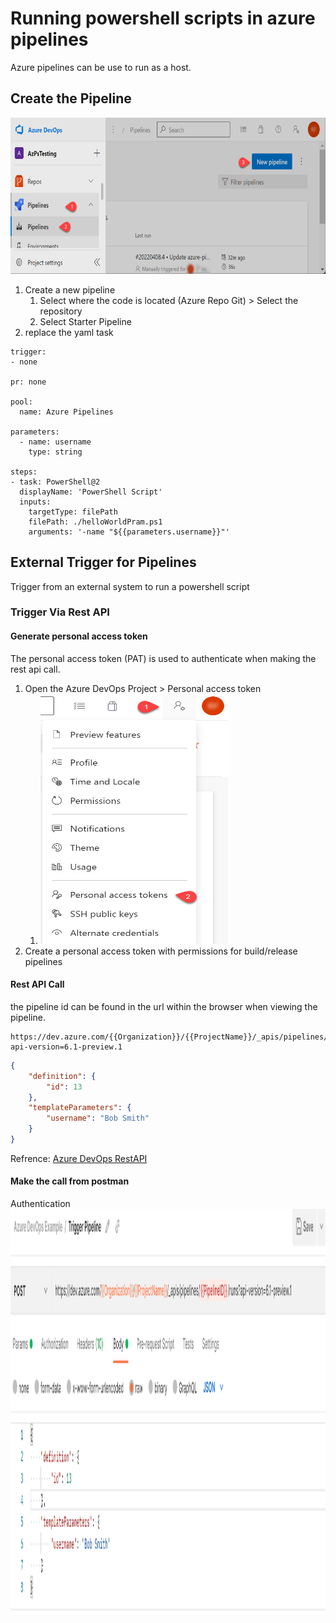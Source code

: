 # Running powershell scripts in azure pipelines

Azure pipelines can be use to run as a host.

## Create the Pipeline

<img src="./../az-publicIp/azdevops-newpipeline.png" alt="InfiniteGraph Logo" width="570" height="250">

1. Create a new pipeline
   1. Select where the code is located (Azure Repo Git) > Select the repository
   2. Select Starter Pipeline
2. replace the yaml task

```ymal
trigger:
- none

pr: none 

pool:
  name: Azure Pipelines

parameters:
  - name: username
    type: string

steps:
- task: PowerShell@2
  displayName: 'PowerShell Script'
  inputs:
    targetType: filePath
    filePath: ./helloWorldPram.ps1
    arguments: '-name "${{parameters.username}}"'

```

## External Trigger for Pipelines

Trigger from an external system to run a powershell script

### Trigger Via Rest API

#### Generate personal access token

The personal access token (PAT) is used to authenticate when making the rest api call.

1. Open the Azure DevOps Project > Personal access token
   1. <img src="./../az-publicIp/azdevops-pat1.png" alt="InfiniteGraph Logo" width="300" height="400">
2. Create a personal access token with permissions for build/release pipelines

#### Rest API Call

the pipeline id can be found in the url within the browser when viewing the pipeline.

```http
https://dev.azure.com/{{Organization}}/{{ProjectName}}/_apis/pipelines/{{PipelineID}}/runs?api-version=6.1-preview.1
```

```json
{
    "definition": {
        "id": 13
    },
    "templateParameters": {
        "username": "Bob Smith"
    }
}
```

Refrence: [Azure DevOps RestAPI](https://docs.microsoft.com/rest/api/azure/devops/pipelines/runs/run-pipeline?view=azure-devops-rest-6.0)

#### Make the call from postman
Authentication
<img src="./../az-publicIp/azdevops-postman1.png" alt="InfiniteGraph Logo" width="850" height="650">


